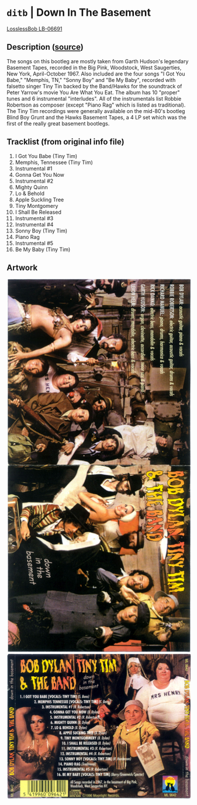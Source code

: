 # `ditb` | Down In The Basement

[LosslessBob LB-06691](http://www.losslessbob.wonderingwhattochoose.com/detail/LB-06691.html)

## Description ([source](https://theband.hiof.no/albums/boot_down_in_the_basement.html))
The songs on this bootleg are mostly taken from Garth Hudson's legendary Basement Tapes, recorded in the Big Pink, Woodstock, West Saugerties, New York, April-October 1967. Also included are the four songs "I Got You Babe," "Memphis, TN," "Sonny Boy" and "Be My Baby", recorded with falsetto singer Tiny Tin backed by the Band/Hawks for the soundtrack of Peter Yarrow's movie You Are What You Eat. The album has 10 "proper" tunes and 6 instrumental "interludes". All of the instrumentals list Robbie Robertson as composer (except "Piano Rag" which is listed as traditional). The Tiny Tim recordings were generally available on the mid-80's bootleg Blind Boy Grunt and the Hawks Basement Tapes, a 4 LP set which was the first of the really great basement bootlegs.

## Tracklist (from original info file)
1. I Got You Babe (Tiny Tim)
2. Memphis, Tennessee (Tiny Tim)
3. Instrumental #1
4. Gonna Get You Now
5. Instrumental #2
6. Mighty Quinn
7. Lo & Behold
8. Apple Suckling Tree
9. Tiny Montgomery
10. I Shall Be Released
11. Instrumental #3
12. Instrumental #4
13. Sonny Boy (Tiny Tim)
14. Piano Rag
15. Instrumental #5
16. Be My Baby (Tiny Tim)

## Artwork

![](../assets/albums/ditb/DylanDownInTheFront.jpg)
![](../assets/albums/ditb/DylanDownInTheBack.jpg)
